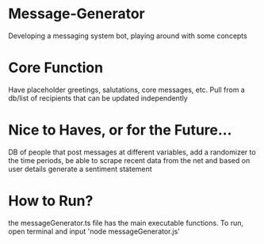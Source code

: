 # Message-Generator
Developing a messaging system bot, playing around with some concepts

# Core Function
Have placeholder greetings, salutations, core messages, etc.  Pull from a db/list of recipients that can be updated independently

# Nice to Haves, or for the Future...
DB of people that post messages at different variables, add a randomizer to the time periods, be able to scrape recent data from the net and based on user details generate a sentiment statement

# How to Run?
the messageGenerator.ts file has the main executable functions.  To run, open terminal and input 'node messageGenerator.js'